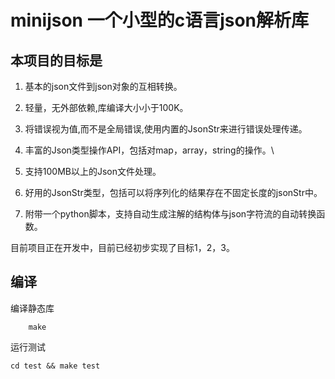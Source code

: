 # minijson 一个小型的c语言json解析库


## 本项目的目标是

1. 基本的json文件到json对象的互相转换。

2. 轻量，无外部依赖,库编译大小小于100K。

3. 将错误视为值,而不是全局错误,使用内置的JsonStr来进行错误处理传递。

4. 丰富的Json类型操作API，包括对map，array，string的操作。\

5. 支持100MB以上的Json文件处理。

6. 好用的JsonStr类型，包括可以将序列化的结果存在不固定长度的jsonStr中。

7. 附带一个python脚本，支持自动生成注解的结构体与json字符流的自动转换函数。

目前项目正在开发中，目前已经初步实现了目标1，2，3。


## 编译

编译静态库
```
    make
```

运行测试
```
cd test && make test
```
